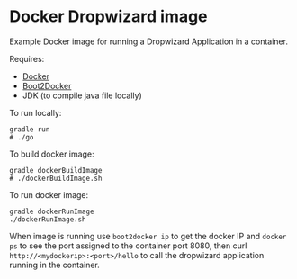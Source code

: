 # Docker Dropwizard image

Example Docker image for running a Dropwizard Application in a container.

Requires:
* [Docker](https://www.docker.com/)
* [Boot2Docker](http://boot2docker.io/)
* JDK (to compile java file locally)

To run locally:

```
gradle run
# ./go
```

To build docker image:

```
gradle dockerBuildImage
# ./dockerBuildImage.sh
```

To run docker image:

```
gradle dockerRunImage
./dockerRunImage.sh
```

When image is running use `boot2docker ip` to get the docker IP and `docker ps` to see the port assigned to the container port 8080, then curl `http://<mydockerip>:<port>/hello` to call the dropwizard application running in the container.
